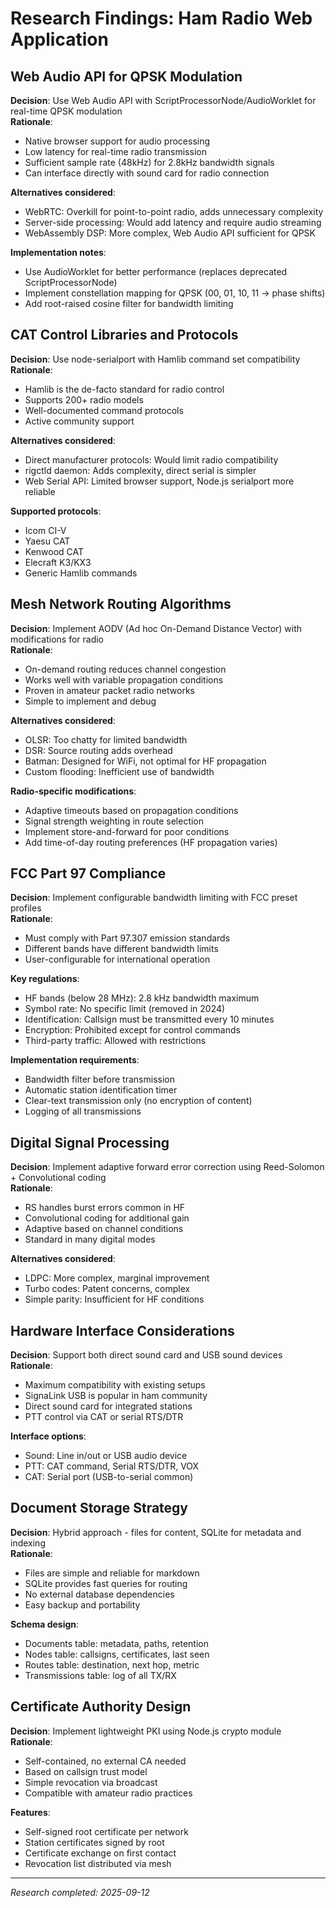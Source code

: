 # Research Findings: Ham Radio Web Application

## Web Audio API for QPSK Modulation

**Decision**: Use Web Audio API with ScriptProcessorNode/AudioWorklet for real-time QPSK modulation  
**Rationale**: 
- Native browser support for audio processing
- Low latency for real-time radio transmission
- Sufficient sample rate (48kHz) for 2.8kHz bandwidth signals
- Can interface directly with sound card for radio connection

**Alternatives considered**:
- WebRTC: Overkill for point-to-point radio, adds unnecessary complexity
- Server-side processing: Would add latency and require audio streaming
- WebAssembly DSP: More complex, Web Audio API sufficient for QPSK

**Implementation notes**:
- Use AudioWorklet for better performance (replaces deprecated ScriptProcessorNode)
- Implement constellation mapping for QPSK (00, 01, 10, 11 → phase shifts)
- Add root-raised cosine filter for bandwidth limiting

## CAT Control Libraries and Protocols

**Decision**: Use node-serialport with Hamlib command set compatibility  
**Rationale**:
- Hamlib is the de-facto standard for radio control
- Supports 200+ radio models
- Well-documented command protocols
- Active community support

**Alternatives considered**:
- Direct manufacturer protocols: Would limit radio compatibility
- rigctld daemon: Adds complexity, direct serial is simpler
- Web Serial API: Limited browser support, Node.js serialport more reliable

**Supported protocols**:
- Icom CI-V
- Yaesu CAT
- Kenwood CAT
- Elecraft K3/KX3
- Generic Hamlib commands

## Mesh Network Routing Algorithms

**Decision**: Implement AODV (Ad hoc On-Demand Distance Vector) with modifications for radio  
**Rationale**:
- On-demand routing reduces channel congestion
- Works well with variable propagation conditions
- Proven in amateur packet radio networks
- Simple to implement and debug

**Alternatives considered**:
- OLSR: Too chatty for limited bandwidth
- DSR: Source routing adds overhead
- Batman: Designed for WiFi, not optimal for HF propagation
- Custom flooding: Inefficient use of bandwidth

**Radio-specific modifications**:
- Adaptive timeouts based on propagation conditions
- Signal strength weighting in route selection
- Implement store-and-forward for poor conditions
- Add time-of-day routing preferences (HF propagation varies)

## FCC Part 97 Compliance

**Decision**: Implement configurable bandwidth limiting with FCC preset profiles  
**Rationale**:
- Must comply with Part 97.307 emission standards
- Different bands have different bandwidth limits
- User-configurable for international operation

**Key regulations**:
- HF bands (below 28 MHz): 2.8 kHz bandwidth maximum
- Symbol rate: No specific limit (removed in 2024)
- Identification: Callsign must be transmitted every 10 minutes
- Encryption: Prohibited except for control commands
- Third-party traffic: Allowed with restrictions

**Implementation requirements**:
- Bandwidth filter before transmission
- Automatic station identification timer
- Clear-text transmission only (no encryption of content)
- Logging of all transmissions

## Digital Signal Processing

**Decision**: Implement adaptive forward error correction using Reed-Solomon + Convolutional coding  
**Rationale**:
- RS handles burst errors common in HF
- Convolutional coding for additional gain
- Adaptive based on channel conditions
- Standard in many digital modes

**Alternatives considered**:
- LDPC: More complex, marginal improvement
- Turbo codes: Patent concerns, complex
- Simple parity: Insufficient for HF conditions

## Hardware Interface Considerations

**Decision**: Support both direct sound card and USB sound devices  
**Rationale**:
- Maximum compatibility with existing setups
- SignaLink USB is popular in ham community
- Direct sound card for integrated stations
- PTT control via CAT or serial RTS/DTR

**Interface options**:
- Sound: Line in/out or USB audio device
- PTT: CAT command, Serial RTS/DTR, VOX
- CAT: Serial port (USB-to-serial common)

## Document Storage Strategy

**Decision**: Hybrid approach - files for content, SQLite for metadata and indexing  
**Rationale**:
- Files are simple and reliable for markdown
- SQLite provides fast queries for routing
- No external database dependencies
- Easy backup and portability

**Schema design**:
- Documents table: metadata, paths, retention
- Nodes table: callsigns, certificates, last seen
- Routes table: destination, next hop, metric
- Transmissions table: log of all TX/RX

## Certificate Authority Design

**Decision**: Implement lightweight PKI using Node.js crypto module  
**Rationale**:
- Self-contained, no external CA needed
- Based on callsign trust model
- Simple revocation via broadcast
- Compatible with amateur radio practices

**Features**:
- Self-signed root certificate per network
- Station certificates signed by root
- Certificate exchange on first contact
- Revocation list distributed via mesh

---
*Research completed: 2025-09-12*